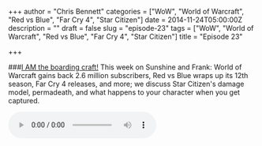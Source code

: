+++
author = "Chris Bennett"
categories = ["WoW", "World of Warcraft", "Red vs Blue", "Far Cry 4", "Star Citizen"]
date = 2014-11-24T05:00:00Z
description = ""
draft = false
slug = "episode-23"
tags = ["WoW", "World of Warcraft", "Red vs Blue", "Far Cry 4", "Star Citizen"]
title = "Episode 23"

+++

###[I AM the boarding craft!](http://files.podcast.geeksinprogress.com/files/podcasts/1/s01e23_IAmTheBoardingCraft.mp3)
This week on Sunshine and Frank: World of Warcraft gains back 2.6 million subscribers, Red vs Blue wraps up its 12th season, Far Cry 4 releases, and more; we discuss Star Citizen's damage model, permadeath, and what happens to your character when you get captured.

<audio controls>
  <source src="http://files.podcast.geeksinprogress.com/files/podcasts/1/s01e23_IAmTheBoardingCraft.mp3" 	type="audio/mpeg">
</audio>